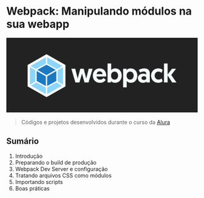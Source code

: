 # Webpack: Manipulando módulos na sua webapp

![Webpack](https://github.com/andermelo/alura-webpack/blob/master/assets/images/webpack.png)

> Códigos e projetos desenvolvidos durante o curso da [Alura](https://alura.com.br)

## Sumário

1. Introdução
1. Preparando o build de produção
1. Webpack Dev Server e configuração
1. Tratando arquivos CSS como módulos
1. Importando scripts
1. Boas práticas
